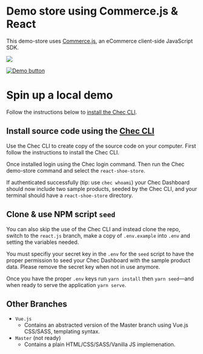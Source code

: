 # Demo store using Commerce.js & React

This demo-store uses [Commerce.js](https://github.com/chec/commerce.js), an eCommerce client-side 
JavaScript SDK.

[![](https://github.com/chec/example.checkout.v2/blob/react.js/public/Screen%20Shot%202020-06-25%20at%209.40.03%20AM.png)](https://chec.github.io/example.checkout.v2/#/)


[![Demo button](https://cdn.chec.io/email/assets/marketing/chec-demo-btn_gray.svg)](https://chec.github.io/example.checkout.v2/#/)

# Spin up a local demo
Follow the instructions below to [install the Chec CLI](https://github.com/chec/cli#usage).

## Install source code using the [Chec CLI](https://github.com/chec/cli)
Use the Chec CLI to create copy of the source code on your computer. First follow the instructions to install the Chec CLI.

Once installed login using the Chec login command. Then run the Chec demo-store command and select the `react-shoe-store`.

If authenticated successfully (tip: use `chec whoami`) your Chec Dashboard should now include two sample products, seeded by the Chec CLI, and your terminal should have a `react-shoe-store` directory.

## Clone & use NPM script `seed`
You can also skip the use of the Chec CLI and instead clone the repo, switch to the `react.js` branch, make a copy of `.env.example` into `.env` and setting the variables needed. 

You must specifiy your secret key in the `.env` for the `seed` script to have the proper permission to seed your Chec Dashboard with the sample product data. Please remove the secret key when not in use anymore.

Once you have the proper `.env` keys run `yarn install` then `yarn seed`—and when ready to serve the application `yarn serve`.

## Other Branches
  - `Vue.js`
    - Contains an abstracted version of the Master branch using Vue.js CSS/SASS, templating syntax.
  - `Master` (not ready)
    - Contains a plain HTML/CSS/SASS/Vanilla JS implemenation.
    

